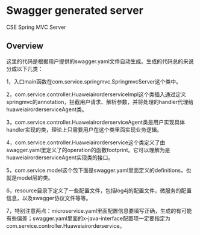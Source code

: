 # Swagger generated server

CSE Spring MVC Server


## Overview
这里的代码是根据用户提供的swagger.yaml文件自动生成。生成的代码总的来说分成以下几类：

1，入口main函数在com.service.springmvc.SpringmvcServer这个类中。

2，com.service.controller.HuaweiairorderserviceImpl这个类插入通过定义springmvc的annotation，拦截用户请求、解析参数，并将处理的handler代理给huaweiairorderserviceAgent类。

3，com.service.controller.HuaweiairorderserviceAgent类是用户实现具体handler实现的类，理论上只需要用户在这个类里面实现业务逻辑。

4，com.service.controller.Huaweiairorderservice这个类定义了由swagger.yaml里定义了的operation的函数footprint。它可以理解为是huaweiairorderserviceAgent实现类的接口。

5，com.service.model这个包下面是swagger.yaml里面定义的definitions，也就是model层的类。

6，resource目录下定义了一些配置文件，包括log4j的配置文件，微服务的配置信息，以及swagger协议文件等等。

7，特别注意两点：microservice.yaml里面配置信息要填写正确，生成的有可能有些偏差；swagger.yaml里面的x-java-interface配置项一定要指定为com.service.controller.Huaweiairorderservice。